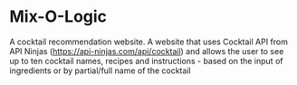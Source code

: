 # Mix-O-Logic
A cocktail recommendation website.
A website that uses Cocktail API from API Ninjas (https://api-ninjas.com/api/cocktail) and allows the user to see up to ten cocktail names, recipes and instructions - based on the input of ingredients or by partial/full name of the cocktail
